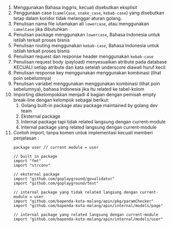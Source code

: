 1. Menggunakan Bahasa Inggris, kecuali disebutkan eksplisit
2. Penggunaan case (`camelCase`, `snake_case`, `kebab-case`) yang disebutkan tetap dalam koridor tidak melanggar aturan golang.
3. Penulisan nama file iutamakan all `lowercase`, atau menggunakan `camelCase` jika dibutuhkan
4. Penulisan package menggunakan `lowercase`, Bahasa Indonesia untuk istilah terkait proses bisnis
5. Penulisan routing menggunakan `kebab-case`, Bahasa Indonesia untuk istilah terkait proses bisnis
6. Penulisan request dan response header menggunakan `kebab-case` 
7. Penulisan request body (payload) menyesuaikan atribute pada database KECUALI setiap atribute dan kata setelah underscore diawali huruf kecil
8. Penulisan response key menggunakan menggunakan kombinasi (lihat poin sebelumnya)
8. Penulisan variabel menggunakan menggunakan kombinasi (lihat poin sebelumnya), bahasa Indonesia jika itu related ke tabel-kolom
9. Importing dikelompokkan menjadi 4 bagian dengan pemisah empty break-line dengan kelompok sebagai berikut:
	1. Golang built-in package atau package maintained by golang dev team
	2. Eksternal package
	3. Internal package tapi tidak related langsung dengan current-module
	4. Internal package yang related langsung dengan current-module
10. Contoh import, tanpa komen untuk implementasi kecuali memberi penjelasan :
	```
	package user // current module = user

	// built in package
	import "fmt"
	import "strconv"

	// eksternal package
	import "github.com/goplayground/govalidator"
	import "github.com/goplayground/test"

	// internal package yang tidak related langsung dengan current-module = user
	import "github.com/bapenda-kota-malang/apin/pkg/paramChecker"
	import "github.com/bapenda-kota-malang/apin/internal/models/page"

	// internal package yang related langsung dengan current-module
	import "github.com/bapenda-kota-malang/apin/internal/models/user"
	```
